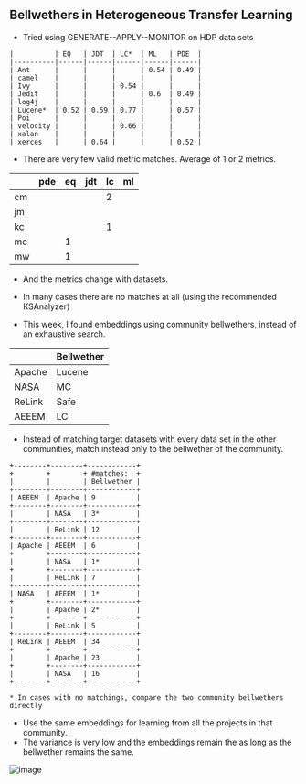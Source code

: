 Bellwethers in Heterogeneous Transfer Learning
-----
+ Tried using GENERATE--APPLY--MONITOR on HDP data sets
```
|          | EQ   | JDT  | LC*  | ML   | PDE  |
|----------|------|------|------|------|------|
| Ant      |      |      |      | 0.54 | 0.49 |
| camel    |      |      |      |      |      |
| Ivy      |      |      | 0.54 |      |      |
| Jedit    |      |      |      | 0.6  | 0.49 |
| log4j    |      |      |      |      |      |
| Lucene*  | 0.52 | 0.59 | 0.77 |      | 0.57 |
| Poi      |      |      |      |      |      |
| velocity |      |      | 0.66 |      |      |
| xalan    |      |      |      |      |      |
| xerces   |      | 0.64 |      |      | 0.52 |
```
+ There are very few valid metric matches. Average of 1 or 2 metrics.

|    | pde | eq | jdt | lc | ml |
|----|-----|----|-----|----|----|
| cm |     |    |     | 2  |    |
| jm |     |    |     |    |    |
| kc |     |    |     | 1  |    |
| mc |     | 1  |     |    |    |
| mw |     | 1  |     |    |    |

+ And the metrics change with datasets.
+ In many cases there are no matches at all (using the recommended KSAnalyzer)

+ This week, I found embeddings using community bellwethers, instead of an exhaustive search.

|        | Bellwether |
|--------|------------|
| Apache | Lucene     |
| NASA   | MC         |
| ReLink | Safe       |
| AEEEM  | LC         |


+ Instead of matching target datasets with every data set in the other communities, match instead only to the bellwether of the community.

```
+--------+--------+------------+
+        +        + #matches:  +
|        |        | Bellwether |
+--------+--------+------------+
| AEEEM  | Apache | 9          |
+--------+--------+------------+
|        | NASA   | 3*         |
+--------+--------+------------+
|        | ReLink | 12         |
+--------+--------+------------+
| Apache | AEEEM  | 6          |
+        +--------+------------+
|        | NASA   | 1*         |
+        +--------+------------+
|        | ReLink | 7          |
+--------+--------+------------+
| NASA   | AEEEM  | 1*         |
+        +--------+------------+
|        | Apache | 2*         |
+        +--------+------------+
|        | ReLink | 5          |
+--------+--------+------------+
| ReLink | AEEEM  | 34         |
+        +--------+------------+
|        | Apache | 23         |
+        +--------+------------+
|        | NASA   | 16         |
+--------+--------+------------+

* In cases with no matchings, compare the two community bellwethers directly
```
+ Use the same embeddings for learning from all the projects in that community. 
+ The variance is very low and the embeddings remain the as long as the bellwether remains the same.



![image](https://cloud.githubusercontent.com/assets/1433964/18678079/e34565dc-7f28-11e6-9965-d171e1275c0e.png)
